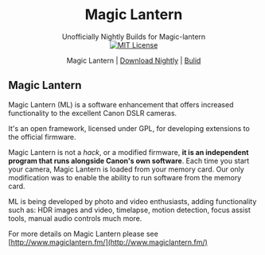 <link href="https://cdn.jsdelivr.net/gh/jasonm23/markdown-css-themes@gh-pages/swiss.css" rel="stylesheet"></link>
<div align="center">

# Magic Lantern
Unofficially Nightly Builds for Magic-lantern   
[![MIT License](https://img.shields.io/badge/license-MIT-brightgreen.svg?style=for-the-badge)](https://github.com/wanghurui/magic-lantern/blob/master/COPYING)

 Magic Lantern | [Download Nightly](https://github.com/wanghurui/magic-lantern/blob/master/Download.md) | [Bulid](https://github.com/wanghurui/magic-lantern/blob/master/Build.md)
</div>

## Magic Lantern ##

Magic Lantern (ML) is a software enhancement that offers increased
functionality to the excellent Canon DSLR cameras.
  
It's an open framework, licensed under GPL, for developing extensions to the
official firmware.

Magic Lantern is not a *hack*, or a modified firmware, **it is an
independent program that runs alongside Canon's own software**. 
Each time you start your camera, Magic Lantern is loaded from your memory
card. Our only modification was to enable the ability to run software
from the memory card.

ML is being developed by photo and video enthusiasts, adding
functionality such as: HDR images and video, timelapse, motion
detection, focus assist tools, manual audio controls much more.

For more details on Magic Lantern please see [http://www.magiclantern.fm/](http://www.magiclantern.fm/)
